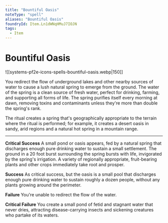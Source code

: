 ```yaml
---
title: "Bountiful Oasis"
noteType: "spell"
aliases: "Bountiful Oasis"
foundryId: Item.Ln1dWNqHMuJ7IOJN
tags:
  - Item
---
```


# Bountiful Oasis
![[systems-pf2e-icons-spells-bountiful-oasis.webp|150]]

You redirect the flow of underground lakes and other nearby sources of water to cause a lush natural spring to emerge from the ground. The water of the spring is a clean source of fresh water, perfect for drinking, farming, and supporting all forms of life. The spring purifies itself every morning at dawn, removing toxins and contaminants unless they're more than double the spring's rank.

The ritual creates a spring that's geographically appropriate to the terrain where the ritual is performed; for example, it creates a desert oasis in sandy, arid regions and a natural hot spring in a mountain range.

* * *

**Critical Success** A small pond or oasis appears, fed by a natural spring that discharges enough pure drinking water to sustain a small settlement. The ground in a 20 foot burst surrounding the spring bursts with life, invigorated by the spring's irrigation. A variety of regionally appropriate, fruit-bearing plants and other crops immediately take root and prosper.

**Success** As critical success, but the oasis is a small pool that discharges enough pure drinking water to sustain roughly a dozen people, without any plants growing around the perimeter.

**Failure** You're unable to redirect the flow of the water.

**Critical Failure** You create a small pond of fetid and stagnant water that never dries, attracting disease-carrying insects and sickening creatures who partake of its waters.
